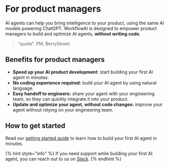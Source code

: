 # For product managers

AI agents can help you bring intelligence to your product, using the same AI models powering ChatGPT.
WorkflowAI is designed to empower product managers to build and optimize AI agents, **without writing code**. 

> "quote". PM, BerryStreet.

## Benefits for product managers

- **Speed up your AI product development**: start building your first AI agent in minutes.
- **No coding experience required:** build your AI agent by using natural language.
- **Easy handoff to engineers:** share your agent with your engineering team, so they can quickly integrate it into your product.
- **Update and optimize your agent, without code changes:** improve your agent without relying on your engineering team.

## How to get started

Read our [getting started guide](/docs/getting-started/first-agent.md) to learn how to build your first AI agent in minutes.

{% hint style="info" %}
If you need support while building your first AI agent, you can reach out to us on [Slack](https://workflowai.com/slack).
{% endhint %}

